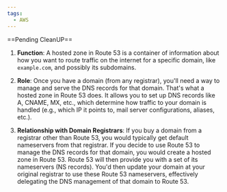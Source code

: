 ```yaml
---
tags:
  - AWS
---
```

==Pending CleanUP==
 
1. **Function**: A hosted zone in Route 53 is a container of information about how you want to route traffic on the internet for a specific domain, like `example.com`, and possibly its subdomains.
    
2. **Role**: Once you have a domain (from any registrar), you'll need a way to manage and serve the DNS records for that domain. That's what a hosted zone in Route 53 does. It allows you to set up DNS records like A, CNAME, MX, etc., which determine how traffic to your domain is handled (e.g., which IP it points to, mail server configurations, aliases, etc.).
    
3. **Relationship with Domain Registrars**: If you buy a domain from a registrar other than Route 53, you would typically get default nameservers from that registrar. If you decide to use Route 53 to manage the DNS records for that domain, you would create a hosted zone in Route 53. Route 53 will then provide you with a set of its nameservers (NS records). You'd then update your domain at your original registrar to use these Route 53 nameservers, effectively delegating the DNS management of that domain to Route 53.